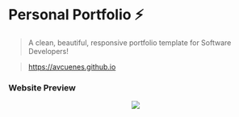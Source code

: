 # Personal Portfolio ⚡️ 
> A clean, beautiful, responsive portfolio template for Software Developers!

> https://avcuenes.github.io


### Website Preview
<p align="center"> 
  <kbd>
    <a href="https://avcuenes.github.io" target="_blank"><img src="examples/preview.gif">
  </a>
  </kbd>
</p>

